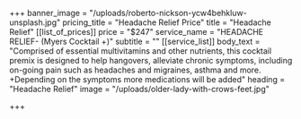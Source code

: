 +++
banner_image = "/uploads/roberto-nickson-ycw4behkluw-unsplash.jpg"
pricing_title = "Headache Relief Price"
title = "Headache Relief"
[[list_of_prices]]
price = "$247"
service_name = "HEADACHE RELIEF- (Myers Cocktail +)"
subtitle = ""
[[service_list]]
body_text = "Comprised of essential multivitamins and other nutrients, this cocktail premix is designed to help hangovers, alleviate chronic symptoms, including on-going pain such as headaches and migraines, asthma and more. +Depending on the symptoms more medications will be added"
heading = "Headache Relief"
image = "/uploads/older-lady-with-crows-feet.jpg"

+++
